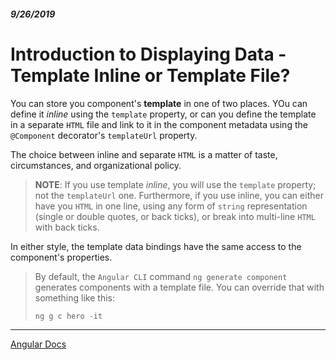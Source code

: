 ##### 9/26/2019
# Introduction to Displaying Data - Template Inline or Template File?
You can store you component's **template** in one of two places.  YOu can define it _inline_ using the `template` property, or can you define the template in a separate `HTML` file and link to it in the component metadata using the `@Component` decorator's `templateUrl` property.

The choice between inline and separate `HTML` is a matter of taste, circumstances, and organizational policy. 

  > **NOTE**: If you use template _inline_, you will use the `template` property; not the `templateUrl` one.  Furthermore, if you use inline, you can either have you `HTML` in one line, using any form of `string` representation (single or double quotes, or back ticks), or break into multi-line `HTML` with back ticks.

In either style, the template data bindings have the same access to the component's properties.

  > By default, the `Angular CLI` command `ng generate component` generates components with a template file.  You can override that with something like this:
  > ``` 
  > ng g c hero -it 
  > ```

---

[Angular Docs](https://angular.io/guide/displaying-data)